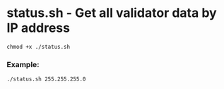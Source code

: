 # status.sh - Get all validator data by IP address
```
chmod +x ./status.sh
```
### Example:
```
./status.sh 255.255.255.0
```
